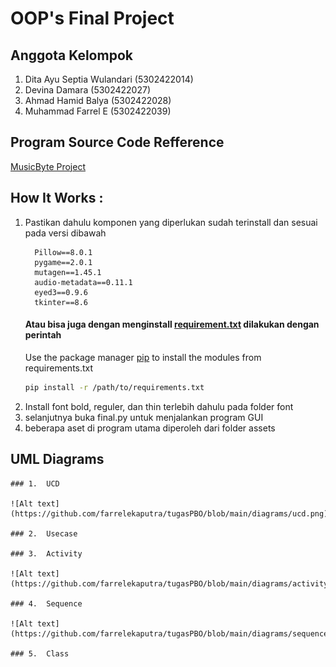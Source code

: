 # OOP's Final Project
## Anggota Kelompok
1.  Dita Ayu Septia Wulandari (5302422014)
2.  Devina Damara (5302422027)
3.  Ahmad Hamid Balya (5302422028)
4.  Muhammad Farrel E (5302422039)

## Program Source Code Refference
[MusicByte Project](https://github.com/imshawan/musicbyte-mp3Player)

## How It Works :
1. Pastikan dahulu komponen yang diperlukan sudah terinstall dan sesuai pada versi dibawah
    ```
      Pillow==8.0.1
      pygame==2.0.1
      mutagen==1.45.1
      audio-metadata==0.11.1
      eyed3==0.9.6
      tkinter==8.6
    ```
    #### Atau bisa juga dengan menginstall [requirement.txt](https://github.com/farrelekaputra/tugasPBO/blob/main/requirements.txt) dilakukan dengan perintah 
   Use the package manager [pip](https://pip.pypa.io/en/stable/) to install the modules from requirements.txt
      ```bash
      pip install -r /path/to/requirements.txt
      ```
3. Install font bold, reguler, dan thin terlebih dahulu pada folder font
4. selanjutnya buka final.py untuk menjalankan program GUI
5. beberapa aset di program utama diperoleh dari folder assets

## UML Diagrams
    ### 1.  UCD
    
    ![Alt text](https://github.com/farrelekaputra/tugasPBO/blob/main/diagrams/ucd.png)
       
    ### 2.  Usecase
    
    ### 3.  Activity
    
    ![Alt text](https://github.com/farrelekaputra/tugasPBO/blob/main/diagrams/activity.png)
       
    ### 4.  Sequence
       
    ![Alt text](https://github.com/farrelekaputra/tugasPBO/blob/main/diagrams/sequence.png)
    
    ### 5.  Class
